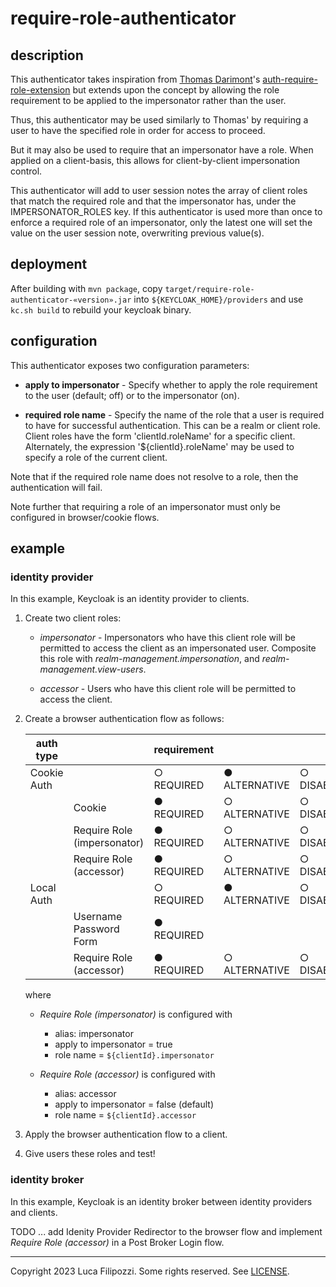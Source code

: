 # require-role-authenticator

## description

This authenticator takes inspiration from [Thomas Darimont][thomasd]'s
[auth-require-role-extension][authext] but extends upon the concept by allowing
the role requirement to be applied to the impersonator rather than the user.

Thus, this authenticator may be used similarly to Thomas' by requiring a user
to have the specified role in order for access to proceed.

But it may also be used to require that an impersonator have a role. When
applied on a client-basis, this allows for client-by-client impersonation
control.

This authenticator will add to user session notes the array of client roles
that match the required role and that the impersonator has, under the
IMPERSONATOR_ROLES key. If this authenticator is used more than once to
enforce a required role of an impersonator, only the latest one will
set the value on the user session note, overwriting previous value(s).

## deployment

After building with `mvn package`, copy
`target/require-role-authenticator-«version».jar` into
`${KEYCLOAK_HOME}/providers` and use `kc.sh build` to rebuild your keycloak
binary.

## configuration

This authenticator exposes two configuration parameters:

* __apply to impersonator__ - Specify whether to apply the role requirement to
                              the user (default; off) or to the impersonator
                              (on).

* __required role name__ - Specify the name of the role that a user is required
                           to have for successful authentication.  This can be
                           a realm or client role. Client roles have the form
                           'clientId.roleName' for a specific client.
                           Alternately, the expression '${clientId}.roleName'
                           may be used to specify a role of the current client.

Note that if the required role name does not resolve to a role, then the
authentication will fail.

Note further that requiring a role of an impersonator must only be configured
in browser/cookie flows.

## example

### identity provider

In this example, Keycloak is an identity provider to clients.

1. Create two client roles:

    * _impersonator_ - Impersonators who have this client role will be
                       permitted to access the client as an impersonated user.
                       Composite this role with _realm-management.impersonation_,
                       and _realm-management.view-users_.

    * _accessor_ - Users who have this client role will be permitted to access the client.

2. Create a browser authentication flow as follows:

   | auth type   |                             | requirement   |               |               |               |
   | ------------| --------------------------- | ------------- | ------------- | ------------- | ------------- |
   | Cookie Auth |                             | ○ REQUIRED    | ● ALTERNATIVE | ○ DISABLED    | ○ CONDITIONAL |
   |             | Cookie                      | ● REQUIRED    | ○ ALTERNATIVE | ○ DISABLED    |               |
   |             | Require Role (impersonator) | ● REQUIRED    | ○ ALTERNATIVE | ○ DISABLED    |               |
   |             | Require Role (accessor)     | ● REQUIRED    | ○ ALTERNATIVE | ○ DISABLED    |               |
   | Local Auth  |                             | ○ REQUIRED    | ● ALTERNATIVE | ○ DISABLED    | ○ CONDITIONAL |
   |             | Username Password Form      | ● REQUIRED    |               |               |               |
   |             | Require Role (accessor)     | ● REQUIRED    | ○ ALTERNATIVE | ○ DISABLED    |               |

   where

   * _Require Role (impersonator)_ is configured with

     * alias: impersonator
     * apply to impersonator = true
     * role name = `${clientId}.impersonator`

   * _Require Role (accessor)_ is configured with

     * alias: accessor
     * apply to impersonator = false (default)
     * role name = `${clientId}.accessor`

3. Apply the browser authentication flow to a client.

4. Give users these roles and test!


### identity broker

In this example, Keycloak is an identity broker between identity providers and clients.

TODO ... add Idenity Provider Redirector to the browser flow and implement
_Require Role (accessor)_ in a Post Broker Login flow.


---
Copyright 2023 Luca Filipozzi. Some rights reserved. See [LICENSE][license].

[license]: https://github.com/LucaFilipozzi/keycloak-extensions/blob/main/LICENSE.md
[thomasd]: https://github.com/thomasdarimont
[authext]: https://github.com/thomasdarimont/keycloak-extension-playground/tree/master/auth-require-role-extension
